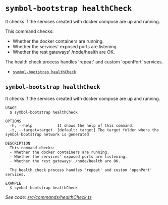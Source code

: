`symbol-bootstrap healthCheck`
==============================

It checks if the services created with docker compose are up and running.

This command checks:
- Whether the docker containers are running.
- Whether the services' exposed ports are listening.
- Whether the rest gateways' /node/health are OK.

The health check process handles 'repeat' and custom 'openPort' services.

* [`symbol-bootstrap healthCheck`](#symbol-bootstrap-healthcheck)

## `symbol-bootstrap healthCheck`

It checks if the services created with docker compose are up and running.

```
USAGE
  $ symbol-bootstrap healthCheck

OPTIONS
  -h, --help           It shows the help of this command.
  -t, --target=target  [default: target] The target folder where the symbol-bootstrap network is generated

DESCRIPTION
  This command checks:
  - Whether the docker containers are running.
  - Whether the services' exposed ports are listening.
  - Whether the rest gateways' /node/health are OK.

  The health check process handles 'repeat' and custom 'openPort' services.

EXAMPLE
  $ symbol-bootstrap healthCheck
```

_See code: [src/commands/healthCheck.ts](https://github.com/nemtech/symbol-bootstrap/blob/v1.0.6/src/commands/healthCheck.ts)_

